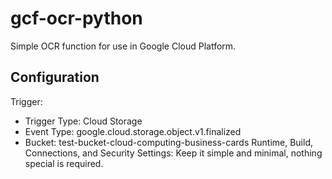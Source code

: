# gcf-ocr-python
Simple OCR function for use in Google Cloud Platform.
## Configuration
Trigger:
- Trigger Type: Cloud Storage
- Event Type: google.cloud.storage.object.v1.finalized
- Bucket: test-bucket-cloud-computing-business-cards
Runtime, Build, Connections, and Security Settings:
Keep it simple and minimal, nothing special is required. 
